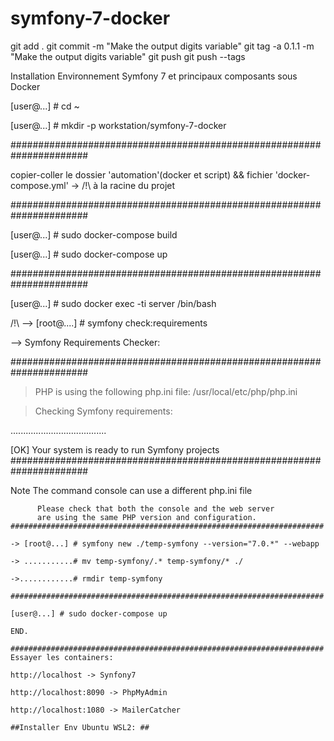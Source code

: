 # symfony-7-docker
git add .
git commit -m "Make the output digits variable"
git tag -a 0.1.1 -m "Make the output digits variable"
git push 
git push --tags

Installation Environnement Symfony 7 et principaux composants sous Docker

[user@...] # cd ~

[user@...] # mkdir -p workstation/symfony-7-docker

######################################################################


copier-coller le dossier 'automation'(docker et script)   &&  fichier 'docker-compose.yml' -> /!\ à la racine du projet


######################################################################

[user@...] # sudo docker-compose build

[user@...] # sudo docker-compose up

######################################################################

[user@...] # sudo docker exec -ti server /bin/bash

/!\ --> [root@....] # symfony check:requirements

--> Symfony Requirements Checker:

######################################################################

> PHP is using the following php.ini file:
/usr/local/etc/php/php.ini

> Checking Symfony requirements:

......................................

 [OK]
 Your system is ready to run Symfony projects
######################################################################

Note  The command console can use a different php.ini file
~~~~  than the one used by your web server.
      Please check that both the console and the web server
      are using the same PHP version and configuration.
######################################################################

-> [root@...] # symfony new ./temp-symfony --version="7.0.*" --webapp

-> ...........# mv temp-symfony/.* temp-symfony/* ./

->............# rmdir temp-symfony

######################################################################

[user@...] # sudo docker-compose up

END.

######################################################################
Essayer les containers:

http://localhost -> Synfony7

http://localhost:8090 -> PhpMyAdmin

http://localhost:1080 -> MailerCatcher

##Installer Env Ubuntu WSL2: ##

